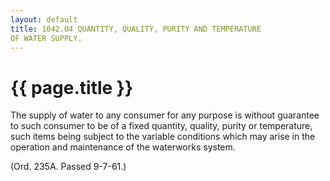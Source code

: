 ```yaml
---
layout: default 
title: 1042.04 QUANTITY, QUALITY, PURITY AND TEMPERATURE
OF WATER SUPPLY.
---
```


{{ page.title }}
================

The supply of water to any consumer for any purpose is without guarantee
to such consumer to be of a fixed quantity, quality, purity or
temperature, such items being subject to the variable conditions which
may arise in the operation and maintenance of the waterworks system.

(Ord. 235A. Passed 9-7-61.)
